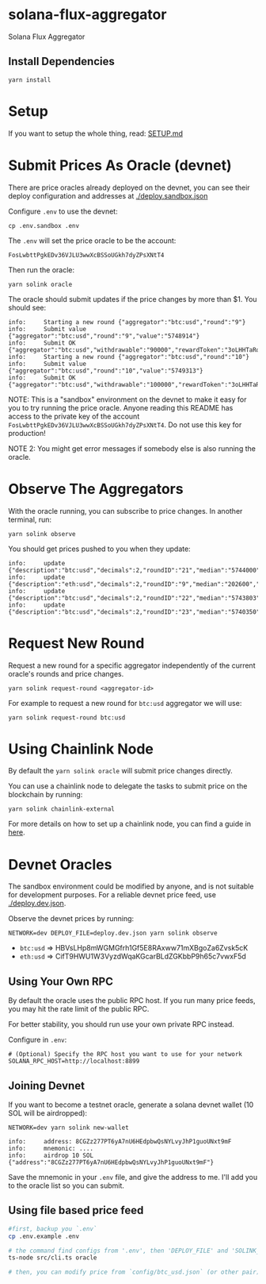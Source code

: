 # solana-flux-aggregator

Solana Flux Aggregator

## Install Dependencies

```
yarn install
```

# Setup

If you want to setup the whole thing, read: [SETUP.md](./SETUP.md)

# Submit Prices As Oracle (devnet)

There are price oracles already deployed on the devnet, you can see their deploy
configuration and addresses at [./deploy.sandbox.json](./deploy.sandbox.json)

Configure `.env` to use the devnet:

```
cp .env.sandbox .env
```

The `.env` will set the price oracle to be the account:

```
FosLwbttPgkEDv36VJLU3wwXcBSSoUGkh7dyZPsXNtT4
```

Then run the oracle:

```
yarn solink oracle
```

The oracle should submit updates if the price changes by more than $1. You should see:

```
info:     Starting a new round {"aggregator":"btc:usd","round":"9"}
info:     Submit value {"aggregator":"btc:usd","round":"9","value":"5748914"}
info:     Submit OK {"aggregator":"btc:usd","withdrawable":"90000","rewardToken":"3oLHHTaRqNsuTMjsTtkVy8bock6Bx8gCmDxku4TurVj1"}
info:     Starting a new round {"aggregator":"btc:usd","round":"10"}
info:     Submit value {"aggregator":"btc:usd","round":"10","value":"5749313"}
info:     Submit OK {"aggregator":"btc:usd","withdrawable":"100000","rewardToken":"3oLHHTaRqNsuTMjsTtkVy8bock6Bx8gCmDxku4TurVj1"}
```

NOTE: This is a "sandbox" environment on the devnet to make it easy for you to
try running the price oracle. Anyone reading this README has access to the
private key of the account `FosLwbttPgkEDv36VJLU3wwXcBSSoUGkh7dyZPsXNtT4`. Do
not use this key for production!

NOTE 2: You might get error messages if somebody else is also running the
oracle.

# Observe The Aggregators

With the oracle running, you can subscribe to price changes. In another
terminal, run:

```
yarn solink observe
```

You should get prices pushed to you when they update:

```
info:     update {"description":"btc:usd","decimals":2,"roundID":"21","median":"5744000","updatedAt":"37820525","createdAt":"37820525"}
info:     update {"description":"eth:usd","decimals":2,"roundID":"9","median":"202600","updatedAt":"37820513","createdAt":"37820513"}
info:     update {"description":"btc:usd","decimals":2,"roundID":"22","median":"5743803","updatedAt":"37820552","createdAt":"37820552"}
info:     update {"description":"btc:usd","decimals":2,"roundID":"23","median":"5740350","updatedAt":"37820565","createdAt":"37820565"}
```

# Request New Round

Request a new round for a specific aggregator independently of the current oracle's rounds and price changes. 

```
yarn solink request-round <aggregator-id>
```

For example to request a new round for `btc:usd` aggregator we will use:

```
yarn solink request-round btc:usd
```

# Using Chainlink Node

By default the `yarn solink oracle` will submit price changes directly. 

You can use a chainlink node to delegate the tasks to submit price on the blockchain by running:

```
yarn solink chainlink-external
```

For more details on how to set up a chainlink node, you can find a guide in [here](./SETUP_CHAINLINK.md).

# Devnet Oracles

The sandbox environment could be modified by anyone, and is not suitable for
development purposes. For a reliable devnet price feed, use [./deploy.dev.json](./deploy.dev.json).

Observe the devnet prices by running:

```
NETWORK=dev DEPLOY_FILE=deploy.dev.json yarn solink observe
```

* `btc:usd` => HBVsLHp8mWGMGfrh1Gf5E8RAxww71mXBgoZa6Zvsk5cK
* `eth:usd` => CifT9HWU1W3VyzdWqaKGcarBLdZGKbbP9h65c7vwxF5d

## Using Your Own RPC

By default the oracle uses the public RPC host. If you run many price feeds, you
may hit the rate limit of the public RPC.

For better stability, you should run use your own private RPC instead.

Configure in `.env`:

```
# (Optional) Specify the RPC host you want to use for your network
SOLANA_RPC_HOST=http://localhost:8899
```

## Joining Devnet

If you want to become a testnet oracle, generate a solana devnet wallet (10 SOL will be airdropped):

```
NETWORK=dev yarn solink new-wallet

info:     address: 8CGZz277PT6yA7nU6HEdpbwQsNYLvyJhP1guoUNxt9mF
info:     mnemonic: ....
info:     airdrop 10 SOL {"address":"8CGZz277PT6yA7nU6HEdpbwQsNYLvyJhP1guoUNxt9mF"}
```

Save the mnemonic in your `.env` file, and give the address to me. I'll add
you to the oracle list so you can submit.

## Using file based price feed

```bash
#first, backup you `.env`
cp .env.example .env

# the command find configs from '.env', then 'DEPLOY_FILE' and 'SOLINK_CONFIG' inside '.env'
ts-node src/cli.ts oracle

# then, you can modify price from `config/btc_usd.json` (or other pair)
```

